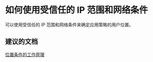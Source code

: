 <properties
    pageTitle="How to use trusted IP ranges and network conditions"
    description="如何使用受信任的 IP 范围和网络条件"
    service="microsoft.aad"
    resource="Microsoft_AAD_IAM"
    authors="jcardena"
    displayOrder="2"
    selfHelpType="resource"
    supportTopicIds=""
    resourceTags="conditionalaccess_overview"
    productPesIds=""
    cloudEnvironments="public"
/>


# <a name="how-to-use-trusted-ip-ranges-and-network-conditions"></a>如何使用受信任的 IP 范围和网络条件

可以使用受信任的 IP 范围和网络条件来确定应用策略的用户位置。 <br>

## <a name="recommended-documents"></a>**建议的文档**
[位置条件的工作原理](http://aka.ms/calocation) <br>

